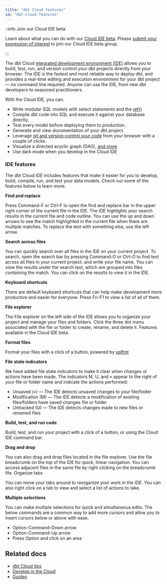 ```yaml
---
title: "dbt Cloud features"
id: "dbt-cloud-features"
---
```



::info Join our Cloud IDE beta

Learn about what you can do with our [Cloud IDE beta](/docs/docs/get-started/develop-in-the-cloud#develop-in-the-cloud-ide-beta). Please [submit your expression of interest](https://docs.google.com/forms/d/e/1FAIpQLSdlU65gqTZPyGAUc16SkxqTc50NO9vdq_KGx1Mjm_4FB_97FA/viewform) to join our Cloud IDE beta group.

:::

The dbt Cloud [integrated development environment (IDE)](/docs/get-started/develop-in-the-cloud) allows you to build, test, run, and version control your dbt projects directly from your browser. The IDE is the fastest and most reliable way to deploy dbt, and provides a real-time editing and execution environment for your dbt project &mdash; no command line required. Anyone can use the IDE, from new dbt developers to seasoned practitioners.

With the Cloud IDE, you can:

- Write modular SQL models with select statements and the [ref()](/reference/dbt-jinja-functions/ref)
- Compile dbt code into SQL and execute it against your database directly.
- Test every model before deploying them to production.
- Generate and view documentation of your dbt project.
- Leverage [git and version-control your code](/docs/collaborate/git/version-control-basics) from your browser with a couple of clicks.
- Visualize a directed acyclic graph (DAG), [and more](/docs/get-started/dbt-cloud-tips)
- Use dark mode when you develop in the Cloud IDE


### IDE features
The dbt Cloud IDE includes features that make it easier for you to develop, build, compile, run, and test your data models. Check out some of the features below to learn more:

**Find and replace**

Press Command-F or Ctrl-F to open the find and replace bar in the upper right corner of the current file in the IDE. The IDE highlights your search results in the current file and code outline. You can use the up and down arrows to see the match highlighted in the current file when there are multiple matches. To replace the text with something else, use the left arrow.

**Search across files**

You can quickly search over all files in the IDE on your current project. To search, open the search bar by pressing Command-O or Ctrl-O to find text across all files in your current project. and write your file name. You can view the results under the search text, which are grouped into files containing the match. You can click on the results to view it in the IDE.

**Keyboard shortcuts**

There are default keyboard shortcuts that can help make development more productive and easier for everyone. Press Fn-F1 to view a list of all of them.

**File explorer**

The File explorer on the left side of the IDE allows you to organize your project and manage your files and folders. Click the three dot menu associated with the file or folder to create, rename, and delete it.
Features available in the Cloud IDE beta.

**Format files**

Format your files with a click of a button, powered by [sqlfmt](http://sqlfmt.com/)

**File state indicators**

We have added file state indicators to make it clear when changes or actions have been made. The indicators M, U, and • appear to the right of your file or folder name and indicate the actions performed:
   * Unsaved (•) &mdash; The IDE detects unsaved changes to your file/folder
  * Modification (M) &mdash; The IDE detects a modification of existing files/folders have saved changes file or folder
  * Untracked (U) &mdash; The IDE detects changes made to new files or renamed files
  
**Build, test, and run code**

Build, test, and run your project with a click of a button, or using the Cloud IDE command bar.

**Drag and drop**

You can also drag and drop files located in the file explorer. Use the file breadcrumb on the top of the IDE for quick, linear navigation. You can access adjacent files in the same file by right clicking on the breadcrumb file.
Organize tabs

You can move your tabs around to reorganize your work in the IDE. You can also right click on a tab to view and select a list of actions to take.

**Multiple selections**

You can make multiple selections for quick and simultaneous edits. The below commands are a common way to add more cursors and allow you to insert cursors below or above with ease.

  * Option-Command-Down arrow
  * Option-Command-Up arrow
  * Press Option and click on an area

## Related docs
- [dbt Cloud tips](/docs/get-started/dbt-cloud-tips)
- [Develop in the Cloud](docs/get-started/develop-in-the-cloud)
- [Guides](/docs/get-started/getting-started/overview)
